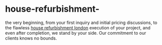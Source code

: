 # house-refurbishment-
 the very beginning, from your first inquiry and initial pricing discussions, to the flawless [house refurbishment london](https://lgcgroup.london/home-refurbishment-london/) execution of your project, and even after completion, we stand by your side. Our commitment to our clients knows no bounds.
